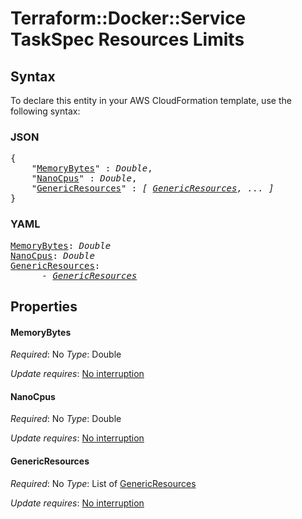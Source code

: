 # Terraform::Docker::Service TaskSpec Resources Limits

## Syntax

To declare this entity in your AWS CloudFormation template, use the following syntax:

### JSON

<pre>
{
    "<a href="#memorybytes" title="MemoryBytes">MemoryBytes</a>" : <i>Double</i>,
    "<a href="#nanocpus" title="NanoCpus">NanoCpus</a>" : <i>Double</i>,
    "<a href="#genericresources" title="GenericResources">GenericResources</a>" : <i>[ <a href="taskspec-resources-limits-genericresources.md">GenericResources</a>, ... ]</i>
}
</pre>

### YAML

<pre>
<a href="#memorybytes" title="MemoryBytes">MemoryBytes</a>: <i>Double</i>
<a href="#nanocpus" title="NanoCpus">NanoCpus</a>: <i>Double</i>
<a href="#genericresources" title="GenericResources">GenericResources</a>: <i>
      - <a href="taskspec-resources-limits-genericresources.md">GenericResources</a></i>
</pre>

## Properties

#### MemoryBytes

_Required_: No
_Type_: Double

_Update requires_: [No interruption](https://docs.aws.amazon.com/AWSCloudFormation/latest/UserGuide/using-cfn-updating-stacks-update-behaviors.html#update-no-interrupt)

#### NanoCpus

_Required_: No
_Type_: Double

_Update requires_: [No interruption](https://docs.aws.amazon.com/AWSCloudFormation/latest/UserGuide/using-cfn-updating-stacks-update-behaviors.html#update-no-interrupt)

#### GenericResources

_Required_: No
_Type_: List of <a href="taskspec-resources-limits-genericresources.md">GenericResources</a>

_Update requires_: [No interruption](https://docs.aws.amazon.com/AWSCloudFormation/latest/UserGuide/using-cfn-updating-stacks-update-behaviors.html#update-no-interrupt)

